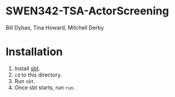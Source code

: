 # SWEN342-TSA-ActorScreening

Bill Dybas, Tina Howard, Mitchell Derby

# Installation

1. Install [sbt](http://www.scala-sbt.org/).
2. `cd` to this directory.
3. Run `sbt`.
4. Once sbt starts, run `run`.
